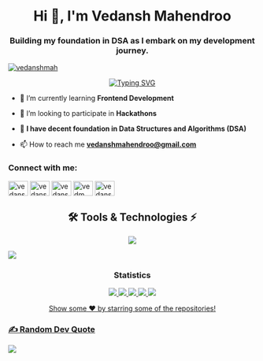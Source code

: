 <h1 align="center">Hi 👋, I'm Vedansh Mahendroo</h1>
<h3 align="center">Building my foundation in DSA as I embark on my development journey.</h3>

<div align="center">
<p align="left"> <a href="https://github.com/ryo-ma/github-profile-trophy"><img src="https://github-profile-trophy.vercel.app/?username=vedanshmah" alt="vedanshmah" /></a> </p>
</div>

<div align="center">
  
[![Typing SVG](https://readme-typing-svg.demolab.com?font=Sans+Serif&size=22&duration=2500&pause=500&color=27F739&random=true&width=435&lines=Hello+World!;Here's+Vedansh+Mahendroo;Solving+DSA+problems+daily...;Currently+learning+Web+Dev)](https://git.io/typing-svg)

</div>

- 🌱 I’m currently learning **Frontend Development**

- 👯 I’m looking to participate in **Hackathons**
  
- 🔭 **I have decent foundation in Data Structures and Algorithms (DSA)**

- 📫 How to reach me **vedanshmahendroo@gmail.com**
  
<h3 align="left">Connect with me:</h3>
<p align="left">
<a href="https://twitter.com/vedansh_gg" target="blank"><img align="center" src="https://raw.githubusercontent.com/rahuldkjain/github-profile-readme-generator/master/src/images/icons/Social/twitter.svg" alt="vedansh_gg" height="30" width="40" /></a>    
<a href="https://linkedin.com/in/vedansh mahendroo" target="blank"><img align="center" src="https://raw.githubusercontent.com/rahuldkjain/github-profile-readme-generator/master/src/images/icons/Social/linked-in-alt.svg" alt="vedansh mahendroo" height="30" width="40" /></a>
<a href="https://instagram.com/vedansh_2005_" target="blank"><img align="center" src="https://raw.githubusercontent.com/rahuldkjain/github-profile-readme-generator/master/src/images/icons/Social/instagram.svg" alt="vedansh_2005_" height="30" width="40" /></a>
<a href="https://www.leetcode.com/vedm" target="blank"><img align="center" src="https://raw.githubusercontent.com/rahuldkjain/github-profile-readme-generator/master/src/images/icons/Social/leet-code.svg" alt="vedm" height="30" width="40" /></a>
<a href="https://auth.geeksforgeeks.org/user/vedansh_" target="blank"><img align="center" src="https://raw.githubusercontent.com/rahuldkjain/github-profile-readme-generator/master/src/images/icons/Social/geeks-for-geeks.svg" alt="vedansh_" height="30" width="40" /></a>

<h2 align="center">🛠 Tools & Technologies ⚡</h2>
<p align="center">
  <a href="https://skillicons.dev">
    <img src="https://skillicons.dev/icons?i=c,cpp,py,html,css,js,bootstrap,mysql" />
  </a>
</p>




<img src="https://user-images.githubusercontent.com/73097560/115834477-dbab4500-a447-11eb-908a-139a6edaec5c.gif">
<h3 align="center">Statistics</h3>
<div align="center">
<a href="https://github.com/vedanshmah">
  
![](http://github-profile-summary-cards.vercel.app/api/cards/repos-per-language?username=vedanshmah&theme=city_lights)
![](http://github-profile-summary-cards.vercel.app/api/cards/stats?username=vedanshmah&theme=city_lights)
![](http://github-profile-summary-cards.vercel.app/api/cards/most-commit-language?username=vedanshmah&theme=city_lights)
![](http://github-profile-summary-cards.vercel.app/api/cards/productive-time?username=vedanshmah&theme=city_lights&utcOffset=8)
![](http://github-profile-summary-cards.vercel.app/api/cards/profile-details?username=vedanshmah&theme=city_lights)
</div>
<div align="center">
Show some ❤️ by starring some of the repositories!
</div>

### ✍️ Random Dev Quote
![](https://quotes-github-readme.vercel.app/api?type=vetical&theme=tokyonight)

